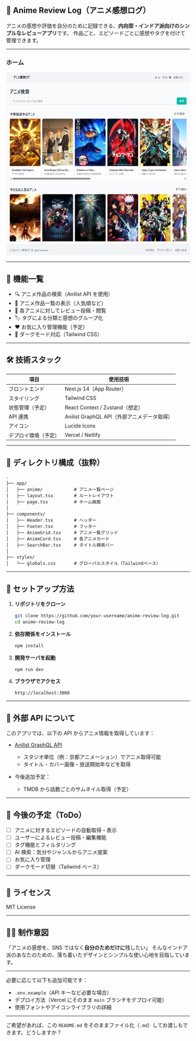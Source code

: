 ## 📘 Anime Review Log（アニメ感想ログ）

アニメの感想や評価を自分のために記録できる、**内向型・インドア派向けのシンプルなレビューアプリ**です。
作品ごと、エピソードごとに感想やタグを付けて管理できます。

---

### ホーム

<img src="./docs/アニメ検索画面イメージ.png" height="500px"/>

---

## 🚀 機能一覧

- 🔍 アニメ作品の検索（Anilist API を使用）
- 📄 アニメ作品一覧の表示（人気順など）
- 📝 各アニメに対してレビュー投稿・閲覧
- 🏷️ タグによる分類と感想のグループ化
- ❤️ お気に入り管理機能（予定）
- 🌙 ダークモード対応（Tailwind CSS）

---

## 🛠 技術スタック

| 項目                 | 使用技術                                    |
| -------------------- | ------------------------------------------- |
| フロントエンド       | Next.js 14（App Router）                    |
| スタイリング         | Tailwind CSS                                |
| 状態管理（予定）     | React Context / Zustand（想定）             |
| API 連携             | Anilist GraphQL API（外部アニメデータ取得） |
| アイコン             | Lucide Icons                                |
| デプロイ環境（予定） | Vercel / Netlify                            |

---

## 🧱 ディレクトリ構成（抜粋）

```txt
.
├── app/
│   ├── anime/            # アニメ一覧ページ
│   ├── layout.tsx        # ルートレイアウト
│   ├── page.tsx          # ホーム画面
│
├── components/
│   ├── Header.tsx        # ヘッダー
│   ├── Footer.tsx        # フッター
│   ├── AnimeGrid.tsx     # アニメ一覧グリッド
│   ├── AnimeCard.tsx     # 各アニメカード
│   ├── SearchBar.tsx     # タイトル検索バー
│
├── styles/
│   └── globals.css       # グローバルスタイル（Tailwindベース）
```

---

## 🔧 セットアップ方法

1. **リポジトリをクローン**

   ```bash
   git clone https://github.com/your-username/anime-review-log.git
   cd anime-review-log
   ```

2. **依存関係をインストール**

   ```bash
   npm install
   ```

3. **開発サーバを起動**

   ```bash
   npm run dev
   ```

4. **ブラウザでアクセス**

   ```
   http://localhost:3000
   ```

---

## 🔌 外部 API について

このアプリでは、以下の API からアニメ情報を取得しています：

- [Anilist GraphQL API](https://anilist.gitbook.io/anilist-apiv2-docs/)

  - スタジオ単位（例：京都アニメーション）でアニメ取得可能
  - タイトル・カバー画像・放送開始年などを取得

- 今後追加予定：

  - TMDB から話数ごとのサムネイル取得（予定）

---

## 🎯 今後の予定（ToDo）

- [ ] アニメに対するエピソードの自動取得・表示
- [ ] ユーザーによるレビュー投稿・編集機能
- [ ] タグ機能とフィルタリング
- [ ] AI 検索：気分やジャンルからアニメ提案
- [ ] お気に入り管理
- [ ] ダークモード切替（Tailwind ベース）

---

## 📄 ライセンス

MIT License

---

## 🙋‍♀️ 制作意図

「アニメの感想を、SNS ではなく**自分のためだけに**残したい」
そんなインドア派のあなたのための、落ち着いたデザインとシンプルな使い心地を目指しています。

---

必要に応じて以下も追加可能です：

- `.env.example`（API キーなど必要な場合）
- デプロイ方法（Vercel にそのまま `main` ブランチをデプロイ可能）
- 使用フォントやアイコンライブラリの詳細

---

ご希望があれば、この `README.md` をそのままファイル化（`.md`）してお渡しもできます。どうしますか？
